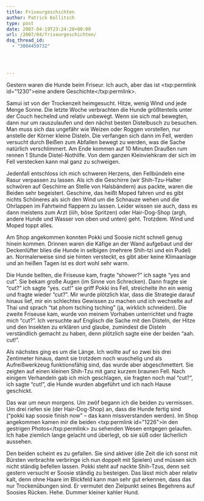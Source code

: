 ```yaml
---
title: Friseurgeschichten
author: Patrick Kollitsch
type: post
date: 2007-04-19T23:24:28+00:00
url: /2007/04/friseurgeschichten/
dsq_thread_id:
  - "3004459732"




---
```

Gestern waren die Hunde beim Friseur. Ich auch, aber das ist <txp:permlink id="1230">eine andere Geschichte</txp:permlink>. 

Samui ist von der Trockenzeit heimgesucht. Hitze, wenig Wind und jede Menge Sonne. Die letzte Woche verbrachten die Hunde gr&ouml;&szlig;tenteils unter der Couch hechelnd und relativ unbewegt. Wenn sie sich mal bewegten, dann nur um rauszulaufen und den n&auml;chst besten Distelbusch zu besuchen. Man muss sich das ungef&auml;hr wie Weizen oder Roggen vorstellen, nur anstelle der K&ouml;rner kleine Disteln. Die verfangen sich dann im Fell, werden versucht durch Bei&szlig;en zum Abfallen bewegt zu werden, was die Sache nat&uuml;rlich verschlimmert. Am Ende kommen auf 10 Minuten Drau&szlig;en rum rennen 1 Stunde Distel-Nothilfe. Von dem ganzen Kleinviehkram der sich im Fell verstecken kann mal ganz zu schweigen.

Jedenfall entschloss ich mich schweren Herzens, den Fellb&uuml;ndeln eine Rasur verpassen zu lassen. Als ich die Geschirre (wir Shih-Tzu-Halter schw&ouml;ren auf Geschirre an Stelle von Halsb&auml;ndern) aus packte, waren die Beiden sehr begeistert. Geschirre, das hei&szlig;t Moped fahren und es gibt nichts Sch&ouml;neres als sich den Wind um die Schnauze wehen und die Ohrlappen im Fahrtwind flappern zu lassen. Leider wissen sie auch, dass es dann meistens zum Arzt (iiih, b&ouml;se Spritzen) oder Hair-Dog-Shop (argh, andere Hunde und Wasser von oben und unten) geht. Trotzdem. Wind und Moped toppt alles.

Am Shop angekommen konnten Pokki und Soosie nicht schnell genug hinein kommen. Drinnen waren die K&auml;fige an der Wand aufgebaut und der Deckenl&uuml;fter blies die Hunde in selbigen (mehrere Shih-tzi und ein Pudel) an. Normalerweise sind sie hinten versteckt, es gibt aber keine Klimaanlage und an hei&szlig;en Tagen ist es dort wohl sehr warm. 

Die Hunde bellten, die Friseuse kam, fragte &#8220;shower?&#8221; ich sagte &#8220;yes and cut&#8221;. Sie bekam gro&szlig;e Augen (im Sinne von Schrecken). Dann fragte sie &#8220;cut?&#8221; ich sagte &#8220;yes. cut!&#8221; sie griff Pokki ins Fell, streichelte ihn ein wenig und fragte wieder &#8220;cut?&#8221;. Mir wurde pl&ouml;tzlich klar, dass die Strategie darauf hinaus lief, mir ein schlechtes Gewissen zu machen und ich wechselte auf Thai und sprach &#8220;tat phom tsching tsching&#8221; (ja, wirklich schneiden). Die zweite Friseuse kam, wurde von meinem Vorhaben unterrichtet und fragte mich &#8220;cut?&#8221;. Ich versuchte auf Englisch die Sache mit den Disteln, der Hitze und den Insekten zu erkl&auml;ren und glaube, zumindest die Disteln verst&auml;ndlich gemacht zu haben, denn pl&ouml;tzlich sagte eine der beiden &#8220;aah. cut!&#8221;.

Als n&auml;chstes ging es um die L&auml;nge. Ich wollte auf so zwei bis drei Zentimeter hinaus, damit sie trotzdem noch wuschelig und als Aufrei&szlig;werkzeug funktionsf&auml;hig sind, das wurde aber abgeschmettert. Sie zeigten auf einen kleinen Shih-Tzu mit ganz kurzem braunen Fell. Nach einigem Verhandeln gab ich mich geschlagen, sie fragten noch mal &#8220;cut?&#8221;, ich sagte &#8220;cut!&#8221;, die Hunde wurden abgef&uuml;hrt und ich nach Hause geschickt. 

Das war um neun morgens. Um zw&ouml;f begann ich die beiden zu vermissen. Um drei riefen sie (der Hair-Dog-Shop) an, dass die Hunde fertig sind (&#8220;pokki kap soosie finish now&#8221; &#8211; das kann missverstanden werden). Im Shop angekommen kamen mir die beiden <txp:permlink id="1226">in den gestrigen Photos</txp:permlink> zu sehenden Wesen entgegen gelaufen. Ich habe ziemlich lange gelacht und &uuml;berlegt, ob sie s&uuml;&szlig; oder l&auml;cherlich aussehen. 

Den beiden scheint es zu gefallen. Sie sind aktiver (die Zeit die ich sonst mit B&uuml;rsten verbrachte verbringe ich nun doppelt mit Spielen) und m&uuml;ssen sich nicht st&auml;ndig befellen lassen. Pokki steht auf nackte Shih-Tzus, denn seit gestern versucht er Soosie st&auml;ndig zu besteigen. Das l&auml;sst mich aber relativ kalt, denn ohne Haare im Blickfeld kann man sehr gut erkennen, dass das nur Trocken&uuml;bungen sind. Er vermutet den Zielpunkt seines Begehrens auf Soosies R&uuml;cken. Hehe. Dummer kleiner kahler Hund.